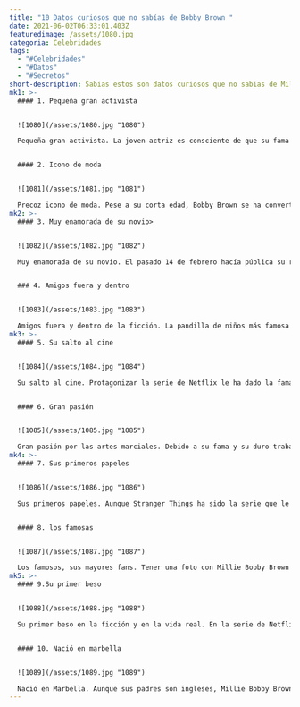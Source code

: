 ```yaml
---
title: "10 Datos curiosos que no sabías de Bobby Brown "
date: 2021-06-02T06:33:01.403Z
featuredimage: /assets/1080.jpg
categoria: Celebridades
tags:
  - "#Celebridades"
  - "#Datos"
  - "#Secretos"
short-description: Sabias estos son datos curiosos que no sabias de Millie Bobby Brown
mk1: >-
  #### 1. Pequeña gran activista 


  ![1080](/assets/1080.jpg "1080")

  Pequeña gran activista. La joven actriz es consciente de que su fama y éxito puede servir de altavoz para muchas causas importantes. Por ello, Millie Bobby Brown, gran asidua a las redes sociales –en Instagram acumula 14,3 millones de seguidores


  #### 2. Icono de moda 


  ![1081](/assets/1081.jpg "1081")

  Precoz icono de moda. Pese a su corta edad, Bobby Brown se ha convertido en un auténtico icono de moda y ha protagonizado portadas de las revistas más importantes, como W o la edición de Reino Unido de Vogue.
mk2: >-
  #### 3. Muy enamorada de su novio>


  ![1082](/assets/1082.jpg "1082")

  Muy enamorada de su novio. El pasado 14 de febrero hacía pública su relación con el joven cantante Jacob Sartorius a través de Instagram poniendo una imagen de los dos por San Valentín. Los rumores de su relación surgieron hace meses, después de que el pasado octubre la actriz subiera un vídeo con el cantante a sus redes sociales y, más adelante, una foto abrazando el osito de peluche que este le regaló.


  ### 4. Amigos fuera y dentro 


  ![1083](/assets/1083.jpg "1083")

  Amigos fuera y dentro de la ficción. La pandilla de niños más famosa de Netflix son amigos tanto durante la grabación de los capítulos como al finalizar los mismos. Los cinco se felicitan por los cumpleaños y comparten varios momentos juntos, como muestran todos en sus redes sociales.
mk3: >-
  #### 5. Su salto al cine 


  ![1084](/assets/1084.jpg "1084")

  Su salto al cine. Protagonizar la serie de Netflix le ha dado la fama suficiente para verla próximamente en la gran pantalla. Bobby Brown tendrá un papel en Godzilla: Rey de los Monstruos, prevista para 2019; y dará vida a Enola Holmes, la hermana pequeña del famoso detective Sherlock Holmes en la próxima película de la saga Los misterios de Enola Holmes.


  #### 6. Gran pasión 


  ![1085](/assets/1085.jpg "1085")

  Gran pasión por las artes marciales. Debido a su fama y su duro trabajo en la serie, Bobby Brown no puede acudir al colegio y estudia en casa. Entre el trabajo, los estudios y las promociones, la actriz se desfoga de todo el estrés con clases de boxeo y artes marciales.
mk4: >-
  #### 7. Sus primeros papeles 


  ![1086](/assets/1086.jpg "1086")

  Sus primeros papeles. Aunque Stranger Things ha sido la serie que le ha catapultado a la fama desde los 12 años, Bobby Brown ya había hecho sus pinitos como extra o secundaria en otras series como Anatomía de Grey, Modern Family o Navy: Investigación criminal.


  #### 8. los famosas 


  ![1087](/assets/1087.jpg "1087")

  Los famosos, sus mayores fans. Tener una foto con Millie Bobby Brown se ha convertido casi en una obsesión por parte de muchos famosos. El presentador Jimmy Fallon, los actores Blake Lively, John Travolta, Ryan Gossling, el rapero Drake o Aaron Paul, el protagonista de Breaking Bad, son solo algunos de los rostros conocidos que han conseguido un selfie con la actriz y han presumido de ello en las redes sociales.
mk5: >-
  #### 9.Su primer beso 


  ![1088](/assets/1088.jpg "1088")

  Su primer beso en la ficción y en la vida real. En la serie de Netflix, Once le da su primer beso a su amigo Mike, interpretado por Finn Wolfhard. Una experiencia que se convirtió también en la primera vez de Millie Bobby Brown en la vida real, aunque ella misma ha reconocido que fue extraño. “Haría cualquier cosa por la serie… ¡Hasta me he rapado el pelo! Pero tengo que reconocer que mi primer beso ha sido una experiencia muy extraña. Luego, cuando lo vi, entendí que tenía mucho sentido para la historia”, dijo en una entrevista.


  #### 10. Nació en marbella 


  ![1089](/assets/1089.jpg "1089")

  Nació en Marbella. Aunque sus padres son ingleses, Millie Bobby Brown vino al mundo en la localidad andaluza de Marbella en 2004. Aunqueno habla español, ya que enseguida se trasladó junto a su familia primero al Reino Unido y después a Estados Unidos, guarda muy buenos recuerdos de su época en España, donde intenta volver todos los veranos para disfrutar de la Costa del Sol.
---
```

